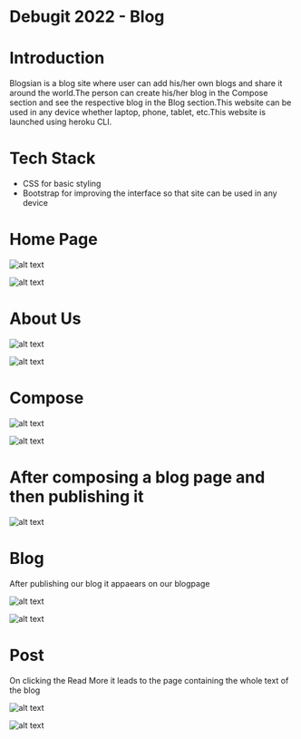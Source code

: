 # Debugit 2022 - Blog

# Introduction

Blogsian is a blog site where user can add his/her own blogs and share it around the world.The person can create his/her blog in the Compose section and see the respective blog in the Blog section.This website can be used in any device whether laptop, phone, tablet, etc.This website is launched using heroku CLI.

# Tech Stack

* CSS for basic styling
* Bootstrap for improving the interface so that site can be used in any device 

# Home Page

![alt text](https://github.com/Samar1110/Hackalog_Blog_Site/blob/master/readmeimg/1.png?raw=true)

![alt text](https://github.com/Samar1110/Hackalog_Blog_Site/blob/master/readmeimg/2.png?raw=true)

# About Us

![alt text](https://github.com/Samar1110/Hackalog_Blog_Site/blob/master/readmeimg/3.png?raw=true)

![alt text](https://github.com/Samar1110/Hackalog_Blog_Site/blob/master/readmeimg/4.png?raw=true)

# Compose

![alt text](https://github.com/Samar1110/Hackalog_Blog_Site/blob/master/readmeimg/5.png?raw=true)

![alt text](https://github.com/Samar1110/Hackalog_Blog_Site/blob/master/readmeimg/6.png?raw=true)

# After composing a blog page and then publishing it

![alt text](https://github.com/Samar1110/Hackalog_Blog_Site/blob/master/readmeimg/7.png?raw=true)

# Blog

After publishing our blog it appaears on our blogpage

![alt text](https://github.com/Samar1110/Hackalog_Blog_Site/blob/master/readmeimg/8.png?raw=true)

![alt text](https://github.com/Samar1110/Hackalog_Blog_Site/blob/master/readmeimg/9.png?raw=true)

# Post

On clicking the Read More it leads to the page containing the whole text of the blog 

![alt text](https://github.com/Samar1110/Hackalog_Blog_Site/blob/master/readmeimg/10.png?raw=true)

![alt text](https://github.com/Samar1110/Hackalog_Blog_Site/blob/master/readmeimg/11.png?raw=true)
